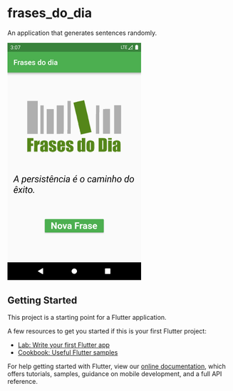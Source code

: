 # frases_do_dia

An application that generates sentences randomly.

<div>
  <img src="https://github.com/joellpaim/app-frases-do-dia-flutter/blob/master/images/Capture.png" alt="Screen" style="width: 300px;">
</div>


## Getting Started

This project is a starting point for a Flutter application.

A few resources to get you started if this is your first Flutter project:

- [Lab: Write your first Flutter app](https://flutter.io/docs/get-started/codelab)
- [Cookbook: Useful Flutter samples](https://flutter.io/docs/cookbook)

For help getting started with Flutter, view our 
[online documentation](https://flutter.io/docs), which offers tutorials, 
samples, guidance on mobile development, and a full API reference.
